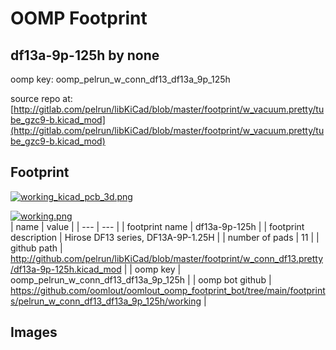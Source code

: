 # OOMP Footprint  
## df13a-9p-125h  by none  
  
oomp key: oomp_pelrun_w_conn_df13_df13a_9p_125h  
  
source repo at: [http://gitlab.com/pelrun/libKiCad/blob/master/footprint/w_vacuum.pretty/tube_gzc9-b.kicad_mod](http://gitlab.com/pelrun/libKiCad/blob/master/footprint/w_vacuum.pretty/tube_gzc9-b.kicad_mod)  
## Footprint  
  
[![working_kicad_pcb_3d.png](working_kicad_pcb_3d_600.png)](working_kicad_pcb_3d.png)  
  
[![working.png](working_600.png)](working.png)  
| name | value | 
| --- | --- | 
| footprint name | df13a-9p-125h | 
| footprint description | Hirose DF13 series, DF13A-9P-1.25H | 
| number of pads | 11 | 
| github path | http://github.com/pelrun/libKiCad/blob/master/footprint/w_conn_df13.pretty/df13a-9p-125h.kicad_mod | 
| oomp key | oomp_pelrun_w_conn_df13_df13a_9p_125h | 
| oomp bot github | https://github.com/oomlout/oomlout_oomp_footprint_bot/tree/main/footprints/pelrun_w_conn_df13_df13a_9p_125h/working | 
## Images  
